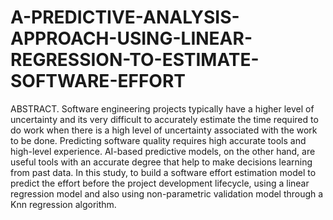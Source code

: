 # A-PREDICTIVE-ANALYSIS-APPROACH-USING-LINEAR-REGRESSION-TO-ESTIMATE-SOFTWARE-EFFORT
ABSTRACT.          Software engineering projects typically have a higher level of uncertainty and its very difficult to accurately estimate the time required to do work when there is a high level of uncertainty associated with the work to be done.        Predicting software quality requires high accurate tools and high-level experience. AI-based predictive models, on the other hand, are useful tools with an accurate degree that help to make decisions learning from past data. In this study, to build a software effort estimation model to predict the effort before the project development lifecycle, using a linear regression model and also using non-parametric validation model through a Knn regression algorithm.

